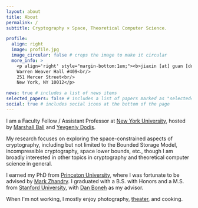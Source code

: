 ```yaml
---
layout: about
title: About
permalink: /
subtitle: Cryptography × Space, Theoretical Computer Science.

profile:
  align: right
  image: profile.jpg
  image_circular: false # crops the image to make it circular
  more_info: >
    <p align='right' style="margin-bottom:1em;"><b>jiaxin [at] guan [dot] io</b><br/>
    Warren Weaver Hall #409<br/>
    251 Mercer Street<br/>
    New York, NY 10012</p>

news: true # includes a list of news items
selected_papers: false # includes a list of papers marked as "selected={true}"
social: true # includes social icons at the bottom of the page
---
```


I am a Faculty Fellow / Assistant Professor at [New York University](https://www.nyu.edu), hosted by [Marshall Ball](https://cs.nyu.edu/~mmb586/index.html) and [Yevgeniy Dodis](https://cs.nyu.edu/~dodis).

My research focuses on exploring the space-constrained aspects of cryptography, including but not limited to the Bounded Storage Model, incompressible cryptography, space lower bounds, etc., though I am broadly interested in other topics in cryptography and theoretical computer science in general.

I earned my PhD from [Princeton University](https://www.princeton.edu), where I was fortunate to be advised by [Mark Zhandry](https://mzhandry.github.io). I graduated with a B.S. with Honors and a M.S. from [Stanford University](https://www.stanford.edu), with [Dan Boneh](https://crypto.stanford.edu/~dabo) as my advisor.

When I'm not working, I mostly enjoy photography, [theater](https://www.cellunova.org), and cooking.